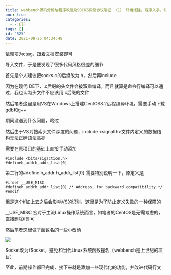 ```yaml
---
title: webbench源码分析与程序改进及SOCKS网络协议笔记 （1） 环境搭建，程序入手，修复少量因兼容性而出现的bug
poc: true
categories:
  - - CTF
tags: []
id: '525'
date: 2021-08-25 04:34:48
---
```


依赖项为ctag，跟着文档安装即可

导入文件，于是便发现了很多代码风格很差的细节

首先是个人建议把socks.c的后缀改为.h，然后再include

因为在现代IDE下，.c后缀的头文件会被双重编译，而且就算是命令行编译可以通过，我也认为头文件不应该用.c后缀的文件

然后笔者这里是用VS在Windows上搭建CentOS8.2远程编译环境，需要手动下载gdb和g++

期间没遇到什么问题，略过

然后由于VS对搜索头文件深度的问题，include <signal.h>文件内定义的数据结构无法正确语法高亮

需要在原项目的基础上直接手动添加

```
#include <bits/sigaction.h>
#defineh_addrh_addr_list[0]
```

第二行的#define h\_addr h\_addr\_list\[0\] 需要特别说明一下，原定义是

```
#ifdef __USE_MISC
#defineh_addrh_addr_list[0] /* Address, for backward compatibility.*/
#endif
```

但是这个if加上去之后会影响VS的识别，这里是为了防止定义失败的一种保障的

\_\_USE\_MISC 宏对于主流Linux操作系统而言，如笔者的CentOS是无需考虑的，直接删除if即可

然后笔者这里做了函数名的一些小改动

![](https://www.ksroido.art/wp-content/uploads/2021/08/image-34.png)

Socket改为fSocket，避免和当代Linux系统函数撞名（webbench是上世纪的项目）

至此，前期操作都已完成，接下来就是添加一些现代化的功能，并改进代码行文